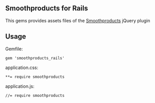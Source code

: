 Smoothproducts for Rails
------------------------

This gems provides assets files of the [Smoothproducts](https://github.com/kthornbloom/Smoothproducts) jQuery plugin

Usage
-----

Gemfile:

    gem 'smoothproducts_rails'

application.css:

    **= require smoothproducts

application.js:

    //= require smoothproducts
